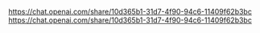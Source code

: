 https://chat.openai.com/share/10d365b1-31d7-4f90-94c6-11409f62b3bc
https://chat.openai.com/share/10d365b1-31d7-4f90-94c6-11409f62b3bc